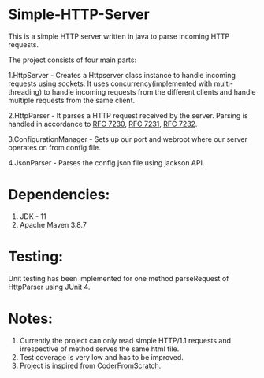 # Simple-HTTP-Server
This is a simple HTTP server written in java to parse incoming HTTP requests.

The project consists of four main parts:

1.HttpServer - Creates a Httpserver class instance to handle incoming requests using sockets. It uses concurrency(implemented with multi-threading) to handle incoming requests from the different clients and handle multiple requests from the same client.

2.HttpParser - It parses a HTTP request received by the server. Parsing is handled in accordance to [RFC 7230](https://datatracker.ietf.org/doc/html/rfc7230), [RFC 7231](https://datatracker.ietf.org/doc/html/rfc7231), [RFC 7232](https://datatracker.ietf.org/doc/html/rfc7232).

3.ConfigurationManager - Sets up our port and webroot where our server operates on from config file.

4.JsonParser - Parses the config.json file using jackson API.

# Dependencies:
1. JDK - 11
2. Apache Maven 3.8.7

# Testing:
Unit testing has been implemented for one method parseRequest of HttpParser using JUnit 4.

# Notes:
1. Currently the project can only read simple HTTP/1.1 requests and irrespective of method serves the same html file.
2. Test coverage is very low and has to be improved.
3. Project is inspired from [CoderFromScratch](https://github.com/CoderFromScratch/simple-java-http-server).
